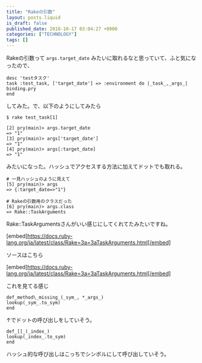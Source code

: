 ```yaml
---
title: "Rakeの引数"
layout: posts.liquid
is_draft: false
published_date: 2018-10-17 03:04:27 +0900
categories: ["TECHNOLOGY"]
tags: []
---
```


Rakeの引数って `args.target_date` みたいに取れるなと思っていて、ふと気になったので、

    desc 'testタスク'
    task :test_task, ['target_date'] => :environment do |_task_,_args_|
    binding.pry
    end

してみた。で、以下のようにしてみたら

    $ rake test_task[1]

    [2] pry(main)> args.target_date
    => "1"
    [3] pry(main)> args['target_date']
    => "1"
    [4] pry(main)> args[:target_date]
    => "1"

みたいになった。ハッシュでアクセスする方法に加えてドットでも取れる。

    # 一見ハッシュのように見えて
    [5] pry(main)> args
    => {:target_date=>"1"}

    # Rakeの引数用のクラスだった
    [6] pry(main)> args.class
    => Rake::TaskArguments

Rake::TaskArgumentsさんがいい感じにしてくれてたみたいですね。

[embed]https://docs.ruby-lang.org/ja/latest/class/Rake=3a=3aTaskArguments.html[/embed]

ソースはこちら

[embed]https://docs.ruby-lang.org/ja/latest/class/Rake=3a=3aTaskArguments.html[/embed]

これを見てる感じ

    def_method\_missing_(_sym_, *_args_)
    lookup(_sym_.to_sym)
    end

↑でドットの呼び出しをしていそう。

    def_[]_(_index_)
    lookup(_index_.to_sym)
    end

ハッシュ的な呼び出しはこっちでシンボルにして呼び出していそう。


